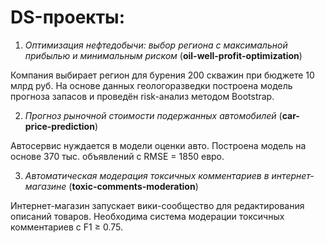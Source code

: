 # DS-проекты:

1. *Оптимизация нефтедобычи: выбор региона с максимальной прибылью и минимальным риском* (**oil-well-profit-optimization**) 

  Компания выбирает регион для бурения 200 скважин при бюджете 10 млрд руб. На основе данных геологоразведки построена модель прогноза запасов и проведён risk-анализ методом Bootstrap.

2. *Прогноз рыночной стоимости подержанных автомобилей* (**car-price-prediction**)

  Автосервис нуждается в модели оценки авто. Построена модель на основе 370 тыс. объявлений с RMSE = 1850 евро.

3. *Автоматическая модерация токсичных комментариев в интернет-магазине* (**toxic-comments-moderation**)
   
  Интернет-магазин запускает вики-сообщество для редактирования описаний товаров. Необходима система модерации токсичных комментариев с F1 ≥ 0.75.
